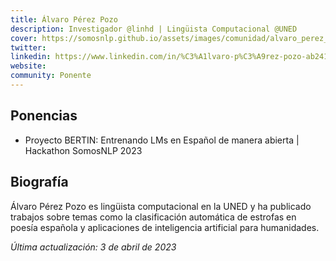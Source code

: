 ```yaml
---
title: Álvaro Pérez Pozo
description: Investigador @linhd | Lingüista Computacional @UNED 
cover: https://somosnlp.github.io/assets/images/comunidad/alvaro_perez_pozo.jpg
twitter: 
linkedin: https://www.linkedin.com/in/%C3%A1lvaro-p%C3%A9rez-pozo-ab241154/ 
website: 
community: Ponente
---
```


## Ponencias

- Proyecto BERTIN: Entrenando LMs en Español de manera abierta | Hackathon SomosNLP 2023

<EventSummary
    description="En esta charla presentaremos el origen de BERTIN y los nuevos modelos generativos liberados como parte de la iniciativa, que tiene como objetivo entrenar modelos de lenguaje en español de forma abierta, lo que significa que los datos y el código utilizados en el proceso de entrenamiento son accesibles para cualquier persona interesada en ellos."
    poster="https://somosnlp.github.io/assets/images/eventos/230403_proyecto_bertin.jpg"
    video="https://www.youtube.com/embed/tVBM5G_RUO8"
    name=""
    website=""
    twitter=""
    linkedin="https://www.linkedin.com/in/%C3%A1lvaro-p%C3%A9rez-pozo-ab241154/"
    github=""
    bio=""
/>

## Biografía

Álvaro Pérez Pozo es lingüista computacional en la UNED y ha publicado trabajos sobre temas como la clasificación automática de estrofas en poesía española y aplicaciones de inteligencia artificial para humanidades.

*Última actualización: 3 de abril de 2023*
